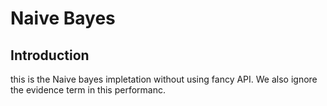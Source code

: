 # Naive Bayes
## Introduction 
this is the Naive bayes impletation without using fancy API. We also ignore the evidence term in this performanc.
